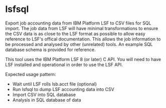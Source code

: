 # lsfsql
Export job accounting data from IBM Platform LSF to CSV files for SQL import. 
The job data from LSF will have minimal transformations to ensure the CSV data
is as close to the LSF format as possible to allow easy reference to LSF's offical
documentation. This allows the job information to be processed and analysed by
other (unrelated) tools. An example SQL database schema is provided for
reference.

This tool uses the IBM Platform LSF 8 (or later) C API. You will need to
have LSF installed and operational in order to use the LSF API.

Expected usage pattern:
* Wait until LSF rolls lsb.acct file (optional)
* Run lsfsql to dump LSF accounting data into CSV
* Import CSV into SQL database
* Analysis in SQL database of data


